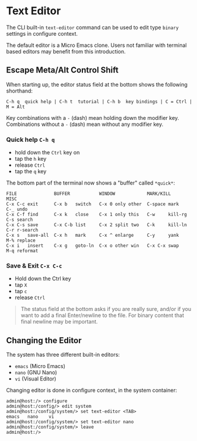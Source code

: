 # Text Editor

The CLI built-in `text-editor` command can be used to edit type `binary`
settings in configure context.

The default editor is a Micro Emacs clone.  Users not familiar with
terminal based editors may benefit from this introduction.


## Escape Meta/Alt Control Shift

When starting up, the editor status field at the bottom shows the
following shorthand:

```
C-h q  quick help | C-h t  tutorial | C-h b  key bindings | C = Ctrl | M = Alt
```

Key combinations with a `-` (dash) mean holding down the modifier key.
Combinations without a `-` (dash) mean without any modifier key.

### Quick help `C-h q`

  - hold down the `Ctrl` key on
  - tap the `h` key
  - release `Ctrl`
  - tap the `q` key

The bottom part of the terminal now shows a "buffer" called `*quick*`:

```
FILE              BUFFER           WINDOW            MARK/KILL        MISC
C-x C-c exit      C-x b   switch   C-x 0 only other  C-space mark     C-_ undo
C-x C-f find      C-x k   close    C-x 1 only this   C-w     kill-rg  C-s search
C-x C-s save      C-x C-b list     C-x 2 split two   C-k     kill-ln  C-r r-search
C-x s   save-all  C-x h   mark     C-x ^ enlarge     C-y     yank     M-% replace
C-x i   insert    C-x g   goto-ln  C-x o other win   C-x C-x swap     M-q reformat
```

### Save & Exit `C-x C-c`

  - Hold down the Ctrl key
  - tap `X`
  - tap `c`
  - release `Ctrl`

> The status field at the bottom asks if you are really sure, and/or if
> you want to add a final Enter/newline to the file.  For binary content
> that final newline may be important.


## Changing the Editor

The system has three different built-in editors: 

 - `emacs` (Micro Emacs)
 - `nano` (GNU Nano)
 - `vi` (Visual Editor)

Changing editor is done in configure context, in the system container:

```
admin@host:/> configure
admin@host:/config/> edit system
admin@host:/config/system/> set text-editor <TAB>
emacs	nano	vi
admin@host:/config/system/> set text-editor nano
admin@host:/config/system/> leave
admin@host:/>
```
